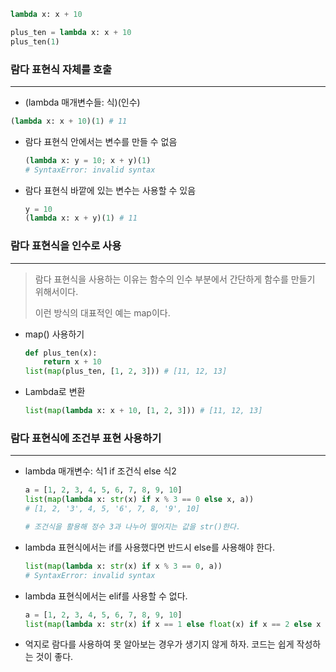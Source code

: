 ```python
lambda x: x + 10

plus_ten = lambda x: x + 10
plus_ten(1)
```



### 람다 표현식 자체를 호출

---

-   (lambda 매개변수들: 식)(인수)

```python
(lambda x: x + 10)(1) # 11
```



-   람다 표현식 안에서는 변수를 만들 수 없음

    ```python
    (lambda x: y = 10; x + y)(1)
    # SyntaxError: invalid syntax
    ```

    

-   람다 표현식 바깥에 있는 변수는 사용할 수 있음

    ```python
    y = 10
    (lambda x: x + y)(1) # 11
    ```

    

###  람다 표현식을 인수로 사용

---

>   람다 표현식을 사용하는 이유는 함수의 인수 부분에서 간단하게 함수를 만들기 위해서이다.
>
>   이런 방식의 대표적인 예는 map이다.

-   map() 사용하기

    ```python
    def plus_ten(x):
        return x + 10
    list(map(plus_ten, [1, 2, 3])) # [11, 12, 13]
    ```

-   Lambda로 변환

    ```python
    list(map(lambda x: x + 10, [1, 2, 3])) # [11, 12, 13]
    ```

    

### 람다 표현식에 조건부 표현 사용하기

---

-   lambda 매개변수: 식1 if 조건식 else 식2

    ```python
    a = [1, 2, 3, 4, 5, 6, 7, 8, 9, 10]
    list(map(lambda x: str(x) if x % 3 == 0 else x, a))
    # [1, 2, '3', 4, 5, '6', 7, 8, '9', 10]
    
    # 조건식을 활용해 정수 3과 나누어 떨어지는 값을 str()한다.
    ```

    

-   lambda 표현식에서는 if를 사용했다면 반드시 else를 사용해야 한다.

    ```python
    list(map(lambda x: str(x) if x % 3 == 0, a))
    # SyntaxError: invalid syntax
    ```

-   lambda 표현식에서는 elif를 사용할 수 없다.

    ```python
    a = [1, 2, 3, 4, 5, 6, 7, 8, 9, 10]
    list(map(lambda x: str(x) if x == 1 else float(x) if x == 2 else x + 10, a))
    ```

-   억지로 람다를 사용하여 못 알아보는 경우가 생기지 않게 하자. 코드는 쉽게 작성하는 것이 좋다.

